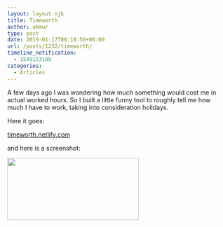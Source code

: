 ```yaml
---
layout: layout.njk
title: Timeworth
author: akmur
type: post
date: 2019-01-17T00:18:50+00:00
url: /posts/1232/timeworth/
timeline_notification:
  - 1549153189
categories:
  - Articles
---
```


A few days ago I was wondering how much something would cost me in actual worked hours. So I built a little funny tool to roughly tell me how much I have to work, taking into consideration holidays.

Here it goes:

[timeworth.netlify.com][1]

and here is a screenshot:

[<img class="alignnone size-medium wp-image-1234" src="https://muraro.xyz/wp/wp-content/uploads/2019/02/vgpxekp-1.png?w=300" alt="" width="300" height="142" srcset="https://vccw.test/wp-content/uploads/2019/02/vgpxekp-1.png 3360w, https://vccw.test/wp-content/uploads/2019/02/vgpxekp-1-300x142.png 300w, https://vccw.test/wp-content/uploads/2019/02/vgpxekp-1-768x363.png 768w, https://vccw.test/wp-content/uploads/2019/02/vgpxekp-1-1024x483.png 1024w, https://vccw.test/wp-content/uploads/2019/02/vgpxekp-1-1568x740.png 1568w" sizes="(max-width: 300px) 100vw, 300px" />][2]

[1]: https://timeworth.netlify.com/
[2]: https://muraro.xyz/wp/wp-content/uploads/2019/02/vgpxekp-1.png

